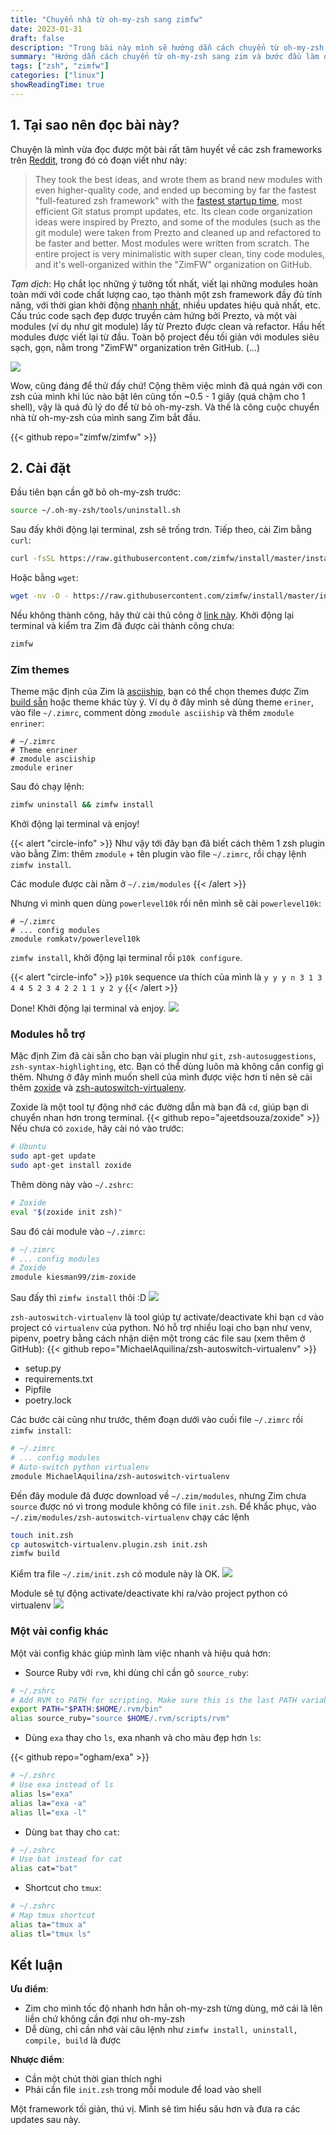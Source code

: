 ```yaml
---
title: "Chuyển nhà từ oh-my-zsh sang zimfw"
date: 2023-01-31
draft: false
description: "Trong bài này mình sẽ hướng dẫn cách chuyển từ oh-my-zsh sang zim và bước đầu làm quen với framework này"
summary: "Hướng dẫn cách chuyển từ oh-my-zsh sang zim và bước đầu làm quen với framework này"
tags: ["zsh", "zimfw"]
categories: ["linux"]
showReadingTime: true
---
```


## 1. Tại sao nên đọc bài này?

Chuyện là mình vừa đọc được một bài rất tâm huyết về các zsh frameworks trên [Reddit](https://www.reddit.com/r/linuxadmin/comments/rhg7wx/zsh_frameworks/), trong đó có đoạn viết như này:

> They took the best ideas, and wrote them as brand new modules with even higher-quality code, and ended up becoming by far the fastest "full-featured zsh framework" with the [fastest startup time](https://github.com/zimfw/zimfw/wiki/Speed), most efficient Git status prompt updates, etc.
> Its clean code organization ideas were inspired by Prezto, and some of the modules (such as the git module) were taken from Prezto and cleaned up and refactored to be faster and better.
> Most modules were written from scratch.
> The entire project is very minimalistic with super clean, tiny code modules, and it's well-organized within the "ZimFW" organization on GitHub.

_Tạm dịch_: Họ chắt lọc những ý tưởng tốt nhất, viết lại những modules hoàn toàn mới với code chất lượng cao, tạo thành một zsh framework đầy đủ tính năng, với thời gian khởi động [nhanh nhất](https://github.com/zimfw/zimfw/wiki/Speed), nhiều updates hiệu quả nhất, etc.
Cấu trúc code sạch đẹp được truyền cảm hứng bởi Prezto, và một vài modules (ví dụ như git module) lấy từ Prezto được clean và refactor.
Hầu hết modules được viết lại từ đầu.
Toàn bộ project đều tối giản với modules siêu sạch, gọn, nằm trong "ZimFW" organization trên GitHub. (...)

![](./speed.png)

Wow, cũng đáng để thử đấy chứ!
Cộng thêm việc mình đã quá ngán với con zsh của mình khi lúc nào bật lên cũng tốn ~0.5 - 1 giây (quá chậm cho 1 shell), vậy là quá đủ lý do để từ bỏ oh-my-zsh.
Và thế là công cuộc chuyển nhà từ oh-my-zsh của mình sang Zim bắt đầu.

{{< github repo="zimfw/zimfw" >}}

## 2. Cài đặt

Đầu tiên bạn cần gỡ bỏ oh-my-zsh trước:

```bash
source ~/.oh-my-zsh/tools/uninstall.sh
```

Sau đấy khởi động lại terminal, zsh sẽ trống trơn. Tiếp theo, cài Zim bằng `curl`:

```bash
curl -fsSL https://raw.githubusercontent.com/zimfw/install/master/install.zsh | zsh
```

Hoặc bằng `wget`:

```bash
wget -nv -O - https://raw.githubusercontent.com/zimfw/install/master/install.zsh | zsh
```

Nếu không thành công, hãy thử cài thủ công ở [link này](https://zimfw.sh/docs/install/).
Khởi động lại terminal và kiểm tra Zim đã được cài thành công chưa:

```bash
zimfw
```

### Zim themes

Theme mặc định của Zim là [asciiship](https://github.com/zimfw/asciiship), bạn có thể chọn themes được Zim [build sẵn](https://zimfw.sh/docs/themes/) hoặc theme khác tùy ý.
Ví dụ ở đây mình sẽ dùng theme `eriner`, vào file `~/.zimrc`, comment dòng `zmodule asciiship` và thêm `zmodule enriner`:

```
# ~/.zimrc
# Theme enriner
# zmodule asciiship
zmodule eriner
```

Sau đó chạy lệnh:

```bash
zimfw uninstall && zimfw install
```

Khởi động lại terminal và enjoy!

{{< alert "circle-info" >}}
Như vậy tới đây bạn đã biết cách thêm 1 zsh plugin vào bằng Zim: thêm `zmodule` + tên plugin vào file `~/.zimrc`, rồi chạy lệnh `zimfw install`.

Các module được cài nằm ở `~/.zim/modules`
{{< /alert >}}

Nhưng vì mình quen dùng `powerlevel10k` rồi nên mình sẽ cài `powerlevel10k`:

```
# ~/.zimrc
# ... config modules
zmodule romkatv/powerlevel10k
```

`zimfw install`, khởi động lại terminal rồi `p10k configure`.

{{< alert "circle-info" >}}
`p10k` sequence ưa thích của mình là `y y y n 3 1 3 4 4 5 2 3 4 2 2 1 1 y 2 y`
{{< /alert >}}

Done! Khởi động lại terminal và enjoy.
![](./p10k.png)

### Modules hỗ trợ

Mặc định Zim đã cài sẵn cho bạn vài plugin như `git`, `zsh-autosuggestions`, `zsh-syntax-highlighting`, etc.
Bạn có thể dùng luôn mà không cần config gì thêm.
Nhưng ở đây mình muốn shell của mình được việc hơn tí nên sẽ cài thêm [zoxide](https://github.com/ajeetdsouza/zoxide) và [zsh-autoswitch-virtualenv](https://github.com/MichaelAquilina/zsh-autoswitch-virtualenv).

Zoxide là một tool tự động nhớ các đường dẫn mà bạn đã `cd`, giúp bạn di chuyển nhan hơn trong terminal.
{{< github repo="ajeetdsouza/zoxide" >}}
Nếu chưa có `zoxide`, hãy cài nó vào trước:

```bash
# Ubuntu
sudo apt-get update
sudo apt-get install zoxide
```

Thêm dòng này vào `~/.zshrc`:

```bash
# Zoxide
eval "$(zoxide init zsh)"
```

Sau đó cài module vào `~/.zimrc`:

```bash
# ~/.zimrc
# ... config modules
# Zoxide
zmodule kiesman99/zim-zoxide
```

Sau đấy thì `zimfw install` thôi :D
![](./zoxide.webp)

`zsh-autoswitch-virtualenv` là tool giúp tự activate/deactivate khi bạn `cd` vào project có `virtualenv` của python.
Nó hỗ trợ nhiều loại cho bạn như venv, pipenv, poetry bằng cách nhận diện một trong các file sau (xem thêm ở GitHub):
{{< github repo="MichaelAquilina/zsh-autoswitch-virtualenv" >}}

- setup.py
- requirements.txt
- Pipfile
- poetry.lock

Các bước cài cũng như trước, thêm đoạn dưới vào cuối file `~/.zimrc` rồi `zimfw install`:

```bash
# ~/.zimrc
# ... config modules
# Auto-switch python virtualenv
zmodule MichaelAquilina/zsh-autoswitch-virtualenv
```

Đến đây module đã được download về `~/.zim/modules`, nhưng Zim chưa `source` được nó vì trong module không có file `init.zsh`.
Để khắc phục, vào `~/.zim/modules/zsh-autoswitch-virtualenv` chạy các lệnh

```bash
touch init.zsh
cp autoswitch-virtualenv.plugin.zsh init.zsh
zimfw build
```

Kiểm tra file `~/.zim/init.zsh` có module này là OK.
![](./initzsh.png)

Module sẽ tự động activate/deactivate khi ra/vào project python có virtualenv
![](./autoswitch.gif)

### Một vài config khác

Một vài config khác giúp mình làm việc nhanh và hiệu quả hơn:

- Source Ruby với `rvm`, khi dùng chỉ cần gõ `source_ruby`:

```bash
# ~/.zshrc
# Add RVM to PATH for scripting. Make sure this is the last PATH variable change.
export PATH="$PATH:$HOME/.rvm/bin"
alias source_ruby="source $HOME/.rvm/scripts/rvm"
```

- Dùng `exa` thay cho `ls`, exa nhanh và cho màu đẹp hơn `ls`:

{{< github repo="ogham/exa" >}}

```bash
# ~/.zshrc
# Use exa instead of ls
alias ls="exa"
alias la="exa -a"
alias ll="exa -l"
```

- Dùng `bat` thay cho `cat`:

```zsh
# ~/.zshrc
# Use bat instead for cat
alias cat="bat"
```

- Shortcut cho `tmux`:

```zsh
# ~/.zshrc
# Map tmux shortcut
alias ta="tmux a"
alias tl="tmux ls"
```

## Kết luận

**Ưu điểm**:

- Zim cho mình tốc độ nhanh hơn hẳn oh-my-zsh từng dùng, mở cái là lên liền chứ không cần đợi như oh-my-zsh
- Dễ dùng, chỉ cần nhớ vài câu lệnh như `zimfw install, uninstall, compile, build` là được

**Nhược điểm**:

- Cần một chút thời gian thích nghi
- Phải cần file `init.zsh` trong mỗi module để load vào shell

Một framework tối giản, thú vị. Mình sẽ tìm hiểu sâu hơn và đưa ra các updates sau này.
